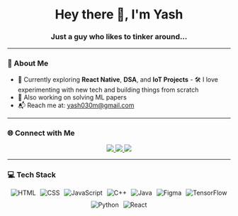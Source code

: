 <h1 align="center">Hey there 👋, I'm Yash</h1>
<h3 align="center">Just a guy who likes to tinker around...</h3>

---

### 💫 About Me

- 🔭 Currently exploring **React Native**, **DSA**, and **IoT Projects** - 🛠️ I love experimenting with new tech and building things from scratch  
- 🌱 Also working on solving ML papers 
- 📬 Reach me at: [yash030m@gmail.com](mailto:yash030m@gmail.com)

---

### 🌐 Connect with Me

<p align="center">
  <a href="https://linkedin.com/in/yash-rathore-909768332/" target="_blank">
    <img src="https://img.shields.io/badge/LinkedIn-%230077B5.svg?style=for-the-badge&logo=linkedin&logoColor=white" />
  </a>
  <a href="mailto:yash030m@gmail.com">
    <img src="https://img.shields.io/badge/Gmail-D14836?style=for-the-badge&logo=gmail&logoColor=white" />
  </a>
  <a href="https://x.com/yourhandle" target="_blank">
    <img src="https://img.shields.io/badge/X-%23121011.svg?style=for-the-badge&logo=X&logoColor=white" />
  </a>
</p>

---

### 💻 Tech Stack

<p align="center" style="display:flex; justify-content:center; gap: 10px; flex-wrap: wrap;">
  <img src="https://skillicons.dev/icons?i=html" alt="HTML" />
  <img src="https://skillicons.dev/icons?i=css" alt="CSS" />
  <img src="https://skillicons.dev/icons?i=js" alt="JavaScript" />
  <img src="https://skillicons.dev/icons?i=cpp" alt="C++" />
  <img src="https://skillicons.dev/icons?i=java" alt="Java" />
  <img src="https://skillicons.dev/icons?i=figma" alt="Figma" />
  <img src="https://skillicons.dev/icons?i=tensorflow" alt="TensorFlow" />
  <img src="https://skillicons.dev/icons?i=py" alt="Python" />
  <img src="https://skillicons.dev/icons?i=react" alt="React" />
</p>
